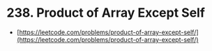 # 238. Product of Array Except Self

- [https://leetcode.com/problems/product-of-array-except-self/](https://leetcode.com/problems/product-of-array-except-self/)
